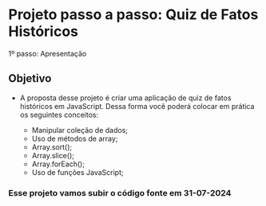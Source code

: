 ﻿# Projeto passo a passo: Quiz de Fatos Históricos

1º passo: Apresentação

## Objetivo
- A proposta desse projeto é criar uma aplicação de quiz de fatos históricos em JavaScript. Dessa forma você poderá colocar em prática os seguintes conceitos:

  - Manipular coleção de dados;
  - Uso de métodos de array;
  - Array.sort();
  - Array.slice();
  - Array.forEach();
  - Uso de funções JavaScript;

### Esse projeto vamos subir o código fonte em 31-07-2024

